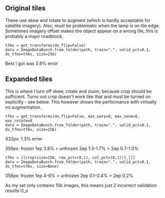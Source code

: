 ## Original tiles

These use skew and rotate to augment (which is hardly acceptable for satellite imagery). Also, must be problematic when the lamp is on tile edge. Sometimes imagery offset makes the object appear on a wrong tile, this is probably a major roadblock.

```
tfms = get_transforms(do_flip=False)
data = ImageDataBunch.from_folder(path, train=".", valid_pct=0.1, ds_tfms=tfms, size=256)
```

Best I got was 3.9% error

## Expanded tiles

This is where I turn off skew, rotate and zoom, because crop should be sufficient. Turns out crop doesn't work like that and must be turned on explicitly - see below. This however shows the performance with virtually no augmentation.

```
tfms = get_transforms(do_flip=False, max_warp=0, max_zoom=0, max_rotate=0
data = ImageDataBunch.from_folder(path, train=".", valid_pct=0.1, ds_tfms=tfms, size=256)
```

432px: 1.3% error

356px: frozen 1ep 3.8% > unfrozen 2ep 1.3-1.7% > 2ep 0.7-1.0%

```
tfms = [[crop(size=256, row_pct=(0,1), col_pct=(0,1))],[]]
data = ImageDataBunch.from_folder(path, train=".", valid_pct=0.1, ds_tfms=tfms, size=None)
```

356px: frozen 1ep 4-6% > unfrozen 2ep 0.1-0.4% > 2ep 0.2%

As my set only contains 10k images, this means just 2 incorrect validation results O_o